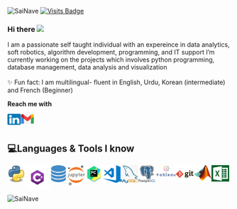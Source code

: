 </a><img src="https://komarev.com/ghpvc/?username=SaiNave&style=plastic&label=Profile visits" alt="SaiNave" /></a>
[![Visits Badge](https://badges.pufler.dev/years/SaiNave)](https://badges.pufler.dev)
### Hi there <img src="https://media.giphy.com/media/hvRJCLFzcasrR4ia7z/giphy.gif" width="25px">

I am a passionate self taught individual with an expereince in  data analytics, soft robotics, algorithm development, programming, and IT support
I’m currently working on the projects which involves python programming, database management, data analysis and visualization                                                   <br />                                            
✨ Fun fact: I am multilingual- fluent in English, Urdu, Korean (intermediate) and French (Beginner)

**Reach me with**

[<img align ="left" alt="SaiNave's LinkedIN" height ="25" width="30" src="logos/linkedin_icon.png"/>](https://www.linkedin.com/in/sairah-naveed)
[<img align ="left" alt="g_logo" width="30" src="logos/g_logo.png"/>](mailto:nave.sai25@gmail.com)
<br/>
<br/>

## 💻Languages & Tools I know 
</p> 
<img align="left" alt= "python_logo" width="40" src="logos/python_logo.png">
<img align="left" alt= "Csharp_Logo" width="55" src="logos/Csharp_Logo.png">
<img align="left" alt= "sql_logo" width="40" src="logos/sql_logo.png">
<img align="left" alt= "Jupyter_logo" width="40" src="logos/Jupyter_logo.png">
<img align="left" alt= "pycharm_logo" width="40" src="logos/pycharm_logo.png">
<img align="left" alt= "vscode_logo" width="40" src="logos/vscode_logo.png">
<img align="left" alt= "my_sql_logo" width="40" src="logos/my_sql_logo.png">
<img align="left" alt= "postgresql_logo" width="40" src="logos/postgresql_logo.png">
<img align="left" alt= "Tableau_logo" width="45" src="logos/Tableau_logo.png">
<img align="left" alt= "git_logo" width="40" src="logos/git_logo.png">
<img align="left" alt= "Maltab_Logo" width="40" src="logos/Matlab_Logo.png">
<img align="left" alt= "excel" width="40" src="logos/excel.png"> 
</p>
<br />
<br />
<br />
<p align="left"><img align="center" src="https://github-readme-stats.vercel.app/api?username=SaiNave&theme=light&show_icons=true" alt="SaiNave" /></p>




                                                                                                                                         





